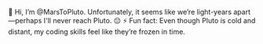 👋 Hi, I’m @MarsToPluto. Unfortunately, it seems like we’re light-years apart—perhaps I'll never reach Pluto. 😔
⚡ Fun fact: Even though Pluto is cold and distant, my coding skills feel like they’re frozen in time.

<!---
MarsToPluto/MarsToPluto is a ✨ special ✨ repository because its `README.md` (this file) appears on your GitHub profile.
You can click the Preview link to take a look at your changes.
--->
